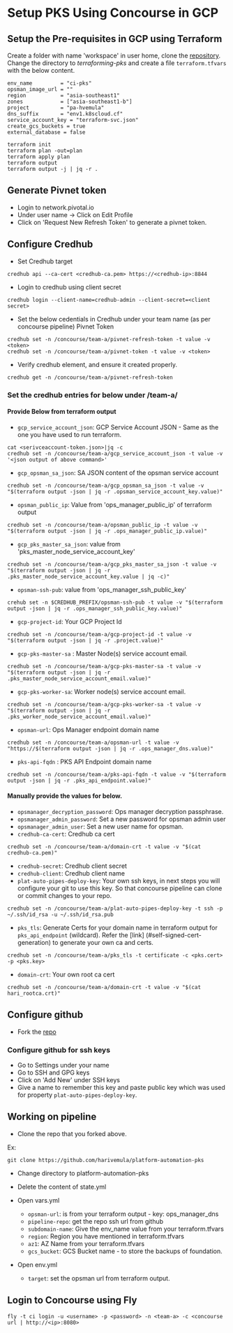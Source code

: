 

# Setup PKS Using Concourse in GCP


## Setup the Pre-requisites in GCP using Terraform
Create a folder with name 'workspace' in user home, clone the [repository](https://github.com/pivotal-cf/terraforming-gcp).
Change the directory to _terraforming-pks_ and create a file `terraform.tfvars` with the below content.
```
env_name         = "ci-pks"
opsman_image_url = ""
region           = "asia-southeast1"
zones            = ["asia-southeast1-b"]
project          = "pa-hvemula"
dns_suffix       = "env1.k8scloud.cf"
service_account_key = "terraform-svc.json"
create_gcs_buckets = true
external_database = false
```

```
terraform init
terraform plan -out=plan
terraform apply plan
terraform output
terraform output -j | jq -r .
```

## Generate Pivnet token
- Login to network.pivotal.io
- Under user name -> Click on Edit Profile
- Click on 'Request New Refresh Token' to generate a pivnet token.

## Configure Credhub
- Set Credhub target
```
credhub api --ca-cert <credhub-ca.pem> https://<credhub-ip>:8844
```
- Login to credhub using client secret
```
credhub login --client-name=credhub-admin --client-secret=<client secret>
```

- Set the below cedentials in Credhub under your team name (as per concourse pipeline)
Pivnet Token
```
credhub set -n /concourse/team-a/pivnet-refresh-token -t value -v <token>
credhub set -n /concourse/team-a/pivnet-token -t value -v <token>
```
- Verify credhub element, and ensure it created properly.
```
credhub get -n /concourse/team-a/pivnet-refresh-token
```

### Set the credhub entries for below under /team-a/

#### Provide Below from terraform output

- `gcp_service_account_json`: GCP Service Account JSON - Same as the one you have used to run terraform.
```
cat <serivceaccount-token.json>|jq -c
credhub set -n /concourse/team-a/gcp_service_account_json -t value -v '<json output of above command>'
```

- `gcp_opsman_sa_json`: SA JSON content of the opsman service account
```
credhub set -n /concourse/team-a/gcp_opsman_sa_json -t value -v "$(terraform output -json | jq -r .opsman_service_account_key.value)"
```

- `opsman_public_ip`: Value from 'ops_manager_public_ip' of terraform output
```
credhub set -n /concourse/team-a/opsman_public_ip -t value -v "$(terraform output -json | jq -r .ops_manager_public_ip.value)"
```

- `gcp_pks_master_sa_json`: value from 'pks_master_node_service_account_key'
```
credhub set -n /concourse/team-a/gcp_pks_master_sa_json -t value -v "$(terraform output -json | jq -r .pks_master_node_service_account_key.value | jq -c)"
```

- `opsman-ssh-pub`: value from 'ops_manager_ssh_public_key'
```
crehub set -n $CREDHUB_PREFIX/opsman-ssh-pub -t value -v "$(terraform output -json | jq -r .ops_manager_ssh_public_key.value)"
```

- `gcp-project-id`: Your GCP Project Id
```
credhub set -n /concourse/team-a/gcp-project-id -t value -v "$(terraform output -json | jq -r .project.value)"
```

- `gcp-pks-master-sa` : Master Node(s) service account email.
```
credhub set -n /concourse/team-a/gcp-pks-master-sa -t value -v "$(terraform output -json | jq -r .pks_master_node_service_account_email.value)"
```

- `gcp-pks-worker-sa`: Worker node(s) service account email.
```
credhub set -n /concourse/team-a/gcp-pks-worker-sa -t value -v "$(terraform output -json | jq -r .pks_worker_node_service_account_email.value)"
```

- `opsman-url`: Ops Manager endpoint domain name
```
credhub set -n /concourse/team-a/opsman-url -t value -v "https://$(terraform output -json | jq -r .ops_manager_dns.value)"
```

- `pks-api-fqdn` : PKS API Endpoint domain name
```
credhub set -n /concourse/team-a/pks-api-fqdn -t value -v "$(terraform output -json | jq -r .pks_api_endpoint.value)"
```


#### Manually provide the values for below.


- `opsmanager_decryption_password`: Ops manager decryption passphrase.
- `opsmanager_admin_password`: Set a new password for opsman admin user
- `opsmanager_admin_user`: Set a new user name for opsman.
- `credhub-ca-cert`:  Credhub ca cert
```
credhub set -n /concourse/team-a/domain-crt -t value -v "$(cat credhub-ca.pem)"
```
- `credhub-secret`: Credhub client secret
- `credhub-client`: Credhub client name
- `plat-auto-pipes-deploy-key`: Your own ssh keys, in next steps you will configure your git to use this key. So that concourse pipeline can clone or commit changes to your repo.
```
credhub set -n /concourse/team-a/plat-auto-pipes-deploy-key -t ssh -p ~/.ssh/id_rsa -u ~/.ssh/id_rsa.pub
```

- `pks_tls`: Generate Certs for your domain name in terraform output for `pks_api_endpoint` (wildcard).
   Refer the [link] (#self-signed-cert-generation) to generate your own ca and certs.

```
credhub set -n /concourse/team-a/pks_tls -t certificate -c <pks.cert> -p <pks.key>
```
- `domain-crt`: Your own root ca cert
```
credhub set -n /concourse/team-a/domain-crt -t value -v "$(cat hari_rootca.crt)"
```

## Configure github
- Fork the [repo](https://github.com/harivemula/platform-automation-pks)

### Configure github for ssh keys
- Go to Settings under your name
- Go to SSH and GPG keys
- Click on 'Add New' under SSH keys
- Give a name to remember this key and paste public key which was used for property `plat-auto-pipes-deploy-key`.


## Working on pipeline
- Clone the repo that you forked above.

Ex:
```
git clone https://github.com/harivemula/platform-automation-pks
```
- Change directory to platform-automation-pks
- Delete the content of state.yml
- Open vars.yml
  - `opsman-url`: is from your terraform output - key: ops_manager_dns
  - `pipeline-repo`: get the repo ssh url from github
  - `subdomain-name`: Give the env_name value from your terraform.tfvars
  - `region`: Region you have mentioned in terraform.tfvars
  - `az1`: AZ Name from your terraform.tfvars
  - `gcs_bucket`: GCS Bucket name - to store the backups of foundation.

- Open env.yml
  - `target`: set the opsman url from terraform output.



## Login to Concourse using Fly

```
fly -t ci login -u <username> -p <password> -n <team-a> -c <concourse url | http://<ip>:8080>
```
